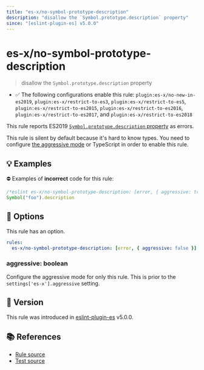 ```yaml
---
title: "es-x/no-symbol-prototype-description"
description: "disallow the `Symbol.prototype.description` property"
since: "[eslint-plugin-es] v5.0.0"
---
```


# es-x/no-symbol-prototype-description
> disallow the `Symbol.prototype.description` property

- ✅ The following configurations enable this rule: `plugin:es-x/no-new-in-es2019`, `plugin:es-x/restrict-to-es3`, `plugin:es-x/restrict-to-es5`, `plugin:es-x/restrict-to-es2015`, `plugin:es-x/restrict-to-es2016`, `plugin:es-x/restrict-to-es2017`, and `plugin:es-x/restrict-to-es2018`

This rule reports ES2019 [`Symbol.prototype.description` property](https://github.com/tc39/proposal-Symbol-description) as errors.

This rule is silent by default because it's hard to know types. You need to configure [the aggressive mode](../#the-aggressive-mode) or TypeScript in order to enable this rule.

## 💡 Examples

⛔ Examples of **incorrect** code for this rule:

<eslint-playground type="bad">

```js
/*eslint es-x/no-symbol-prototype-description: [error, { aggressive: true }] */
Symbol("foo").description
```

</eslint-playground>

## 🔧 Options

This rule has an option.

```yml
rules:
  es-x/no-symbol-prototype-description: [error, { aggressive: false }]
```

### aggressive: boolean

Configure the aggressive mode for only this rule.
This is prior to the `settings['es-x'].aggressive` setting.

## 🚀 Version

This rule was introduced in [eslint-plugin-es] v5.0.0.

[eslint-plugin-es]: https://github.com/mysticatea/eslint-plugin-es

## 📚 References

- [Rule source](https://github.com/ota-meshi/eslint-plugin-es-x/blob/master/lib/rules/no-symbol-prototype-description.js)
- [Test source](https://github.com/ota-meshi/eslint-plugin-es-x/blob/master/tests/lib/rules/no-symbol-prototype-description.js)
